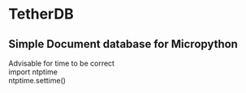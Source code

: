 # TetherDB
## Simple Document database for Micropython
Advisable for time to be correct\
import ntptime\
ntptime.settime()
